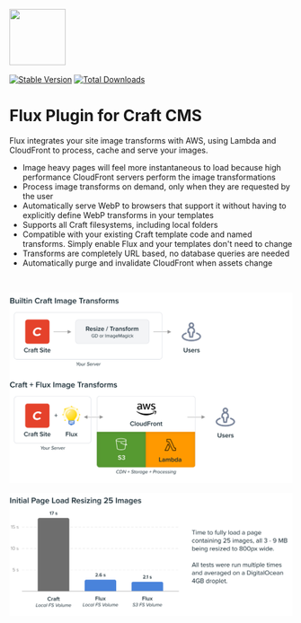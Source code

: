 <img src="/icon.svg" width="100" height="100"><br>

[![Stable Version](https://img.shields.io/packagist/v/dyerc/craft-flux?label=stable)](https://packagist.org/packages/dyerc/craft-flux) 
[![Total Downloads](https://img.shields.io/packagist/dt/dyerc/craft-flux)](https://packagist.org/packages/dyerc/craft-flux)

# Flux Plugin for Craft CMS

Flux integrates your site image transforms with AWS, using Lambda and CloudFront to process, cache and serve your images.

- Image heavy pages will feel more instantaneous to load because high performance CloudFront servers perform the image transformations
- Process image transforms on demand, only when they are requested by the user
- Automatically serve WebP to browsers that support it without having to explicitly define WebP transforms in your templates
- Supports all Craft filesystems, including local folders
- Compatible with your existing Craft template code and named transforms. Simply enable Flux and your templates don't need to change
- Transforms are completely URL based, no database queries are needed
- Automatically purge and invalidate CloudFront when assets change

<br>

![Flux diagram](./resources/how_it_works.svg)

![Flux difference graph](./resources/flux_difference_graph.svg)